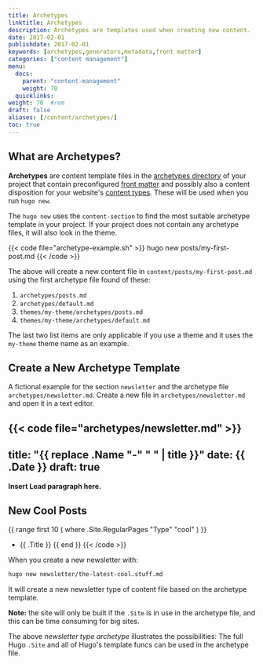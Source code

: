 ```yaml
---
title: Archetypes
linktitle: Archetypes
description: Archetypes are templates used when creating new content.
date: 2017-02-01
publishdate: 2017-02-01
keywords: [archetypes,generators,metadata,front matter]
categories: ["content management"]
menu:
  docs:
    parent: "content-management"
    weight: 70
  quicklinks:
weight: 70	#rem
draft: false
aliases: [/content/archetypes/]
toc: true
---
```


## What are Archetypes?

**Archetypes** are content template files in the [archetypes directory][] of your project that contain preconfigured [front matter][] and possibly also a content disposition for your website's [content types][]. These will be used when you run `hugo new`.


The `hugo new` uses the `content-section` to find the most suitable archetype template in your project. If your project does not contain any archetype files, it will also look in the theme.

{{< code file="archetype-example.sh" >}}
hugo new posts/my-first-post.md
{{< /code >}}

The above will create a new content file in `content/posts/my-first-post.md` using the first archetype file found of these:

1. `archetypes/posts.md`
2. `archetypes/default.md`
3. `themes/my-theme/archetypes/posts.md`
4. `themes/my-theme/archetypes/default.md`

The last two list items are only applicable if you use a theme and it uses the `my-theme` theme name as an example.

## Create a New Archetype Template

A fictional example for the section `newsletter` and the archetype file `archetypes/newsletter.md`. Create a new file in `archetypes/newsletter.md` and open it in a text editor.

{{< code file="archetypes/newsletter.md" >}}
---
title: "{{ replace .Name "-" " " | title }}"
date: {{ .Date }}
draft: true
---

**Insert Lead paragraph here.**

## New Cool Posts

{{ range first 10 ( where .Site.RegularPages "Type" "cool" ) }}
* {{ .Title }}
{{ end }}
{{< /code >}}

When you create a new newsletter with:

```bash
hugo new newsletter/the-latest-cool.stuff.md
```

It will create a new newsletter type of content file based on the archetype template.

**Note:** the site will only be built if the `.Site` is in use in the archetype file, and this can be time consuming for big sites.

The above _newsletter type archetype_ illustrates the possibilities: The full Hugo `.Site` and all of Hugo&#39;s template funcs can be used in the archetype file.


[archetypes directory]: /getting-started/directory-structure/
[content types]: /content-management/types/
[front matter]: /content-management/front-matter/

